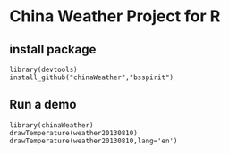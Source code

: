 China Weather Project for R
========================================================

## install package

    library(devtools)
    install_github("chinaWeather","bsspirit")
    
## Run a demo

    library(chinaWeather)
    drawTemperature(weather20130810)
    drawTemperature(weather20130810,lang='en')